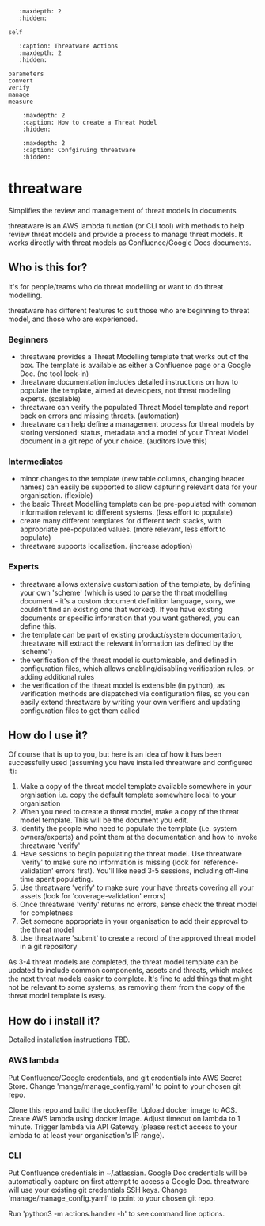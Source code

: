 ```{toctree}
   :maxdepth: 2
   :hidden:

self
```

```{toctree}
   :caption: Threatware Actions
   :maxdepth: 2
   :hidden:

parameters
convert
verify
manage
measure
```

```{toctree}
    :maxdepth: 2
    :caption: How to create a Threat Model
    :hidden:
```

```{toctree}
    :maxdepth: 2
    :caption: Confgiruing threatware
    :hidden:
```


# threatware
Simplifies the review and management of threat models in documents

threatware is an AWS lambda function (or CLI tool) with methods to help review threat models and provide a process to manage threat models.  It works directly with threat models as Confluence/Google Docs documents.

## Who is this for?

It's for people/teams who do threat modelling or want to do threat modelling.

threatware has different features to suit those who are beginning to threat model, and those who are experienced.

### Beginners

- threatware provides a Threat Modelling template that works out of the box.  The template is available as either a Confluence page or a Google Doc. (no tool lock-in)
- threatware documentation includes detailed instructions on how to populate the template, aimed at developers, not threat modelling experts. (scalable)
- threatware can verify the populated Threat Model template and report back on errors and missing threats. (automation) 
- threatware can help define a management process for threat models by storing versioned: status, metadata and a model of your Threat Model document in a git repo of your choice. (auditors love this)

### Intermediates

- minor changes to the template (new table columns, changing header names) can easily be supported to allow capturing relevant data for your organisation. (flexible)
- the basic Threat Modelling template can be pre-populated with common information relevant to different systems. (less effort to populate)
- create many different templates for different tech stacks, with appropriate pre-populated values. (more relevant, less effort to populate)
- threatware supports localisation. (increase adoption)

### Experts

- threatware allows extensive customisation of the template, by defining your own 'scheme' (which is used to parse the threat modelling document - it's a custom document definition language, sorry, we couldn't find an existing one that worked).  If you have existing documents or specific information that you want gathered, you can define this.
- the template can be part of existing product/system documentation, threatware will extract the relevant information (as defined by the 'scheme')
- the verification of the threat model is customisable, and defined in configuration files, which allows enabling/disabling verification rules, or adding additional rules
- the verification of the threat model is extensible (in python), as verification methods are dispatched via configuration files, so you can easily extend threatware by writing your own verifiers and updating configuration files to get them called

## How do I use it?

Of course that is up to you, but here is an idea of how it has been successfully used (assuming you have installed threatware and configured it):

1. Make a copy of the threat model template available somewhere in your orgnisation i.e. copy the default template somewhere local to your organisation
2. When you need to create a threat model, make a copy of the threat model template.  This will be the document you edit.
3. Identify the people who need to populate the template (i.e. system owners/experts) and point them at the documentation and how to invoke threatware 'verify'
4. Have sessions to begin populating the threat model.  Use threatware 'verify' to make sure no information is missing (look for 'reference-validation' errors first).  You'll like need 3-5 sessions, including off-line time spent populating.
5. Use threatware 'verify' to make sure your have threats covering all your assets (look for 'coverage-validation' errors)
6. Once threatware 'verify' returns no errors, sense check the threat model for completness
7. Get someone appropriate in your organisation to add their approval to the threat model
8. Use threatware 'submit' to create a record of the approved threat model in a git repository

As 3-4 threat models are completed, the threat model template can be updated to include common components, assets and threats, which makes the next threat models easier to complete.  It's fine to add things that might not be relevant to some systems, as removing them from the copy of the threat model template is easy.

## How do i install it?

Detailed installation instructions TBD.

### AWS lambda

Put Confluence/Google credentials, and git credentials into AWS Secret Store.  Change 'mange/manage_config.yaml' to point to your chosen git repo.

Clone this repo and build the dockerfile. Upload docker image to ACS.  Create AWS lambda using docker image.  Adjust timeout on lambda to 1 minute.  Trigger lambda via API Gateway (please restict access to your lambda to at least your organisation's IP range).

### CLI

Put Confluence credentials in ~/.atlassian.  Google Doc credentials will be automatically capture on first attempt to access a Google Doc. threatware will use your existing git credentials SSH keys.  Change 'manage/manage_config.yaml' to point to your chosen git repo.

Run 'python3 -m actions.handler -h' to see command line options.